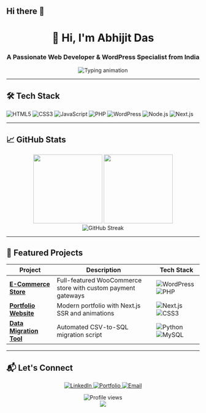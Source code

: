 ## Hi there 👋

<!--
**One94Community/One94community** is a ✨ _special_ ✨ repository because its `README.md` (this file) appears on your GitHub profile.

Here are some ideas to get you started:

- 🔭 I’m currently working on ...
- 🌱 I’m currently learning ...
- 👯 I’m looking to collaborate on ...
- 🤔 I’m looking for help with ...
- 💬 Ask me about ...
- 📫 How to reach me: ...
- 😄 Pronouns: ...
- ⚡ Fun fact: ...
-->

<!-- Header with animated emoji -->
<h1 align="center">👋 Hi, I'm Abhijit Das</h1>
<h3 align="center">A Passionate Web Developer & WordPress Specialist from India</h3>

<!-- Animated divider -->
<div align="center">
  <img src="https://readme-typing-svg.demolab.com?font=Fira+Code&pause=1000&color=2D7DfA&center=true&vCenter=true&width=435&lines=Turning+ideas+into+code;Building+with+%3C%2F%3E+and+%E2%9A%99%EF%B8%8F;Open-source+enthusiast" alt="Typing animation">
</div>

---

<!-- Tech Stack Section -->
## 🛠️ Tech Stack
![HTML5](https://img.shields.io/badge/HTML5-E34F26?style=for-the-badge&logo=html5&logoColor=white)
![CSS3](https://img.shields.io/badge/CSS3-1572B6?style=for-the-badge&logo=css3&logoColor=white)
![JavaScript](https://img.shields.io/badge/JavaScript-F7DF1E?style=for-the-badge&logo=javascript&logoColor=black)
![PHP](https://img.shields.io/badge/PHP-777BB4?style=for-the-badge&logo=php&logoColor=white)
![WordPress](https://img.shields.io/badge/WordPress-21759B?style=for-the-badge&logo=wordpress&logoColor=white)
![Node.js](https://img.shields.io/badge/Node.js-339933?style=for-the-badge&logo=nodedotjs&logoColor=white)
![Next.js](https://img.shields.io/badge/Next.js-000000?style=for-the-badge&logo=nextdotjs&logoColor=white)

---

<!-- GitHub Stats with Custom Theme -->
## 📈 GitHub Stats
<div align="center">
  <img height="180em" src="https://github-readme-stats.vercel.app/api?username=YOUR_USERNAME&show_icons=true&theme=algolia&include_all_commits=true&count_private=true"/>
  <img height="180em" src="https://github-readme-stats.vercel.app/api/top-langs/?username=YOUR_USERNAME&layout=compact&theme=algolia&langs_count=8"/>
</div>

<!-- Streak Stats -->
<div align="center">
  <img src="https://streak-stats.demolab.com?user=YOUR_USERNAME&theme=algolia" alt="GitHub Streak">
</div>

---

<!-- Featured Projects -->
## 🚀 Featured Projects

| Project | Description | Tech Stack |
|---------|-------------|------------|
| **[E-Commerce Store](https://github.com/your/repo)** | Full-featured WooCommerce store with custom payment gateways | ![WordPress](https://img.shields.io/badge/-WordPress-21759B?logo=wordpress) ![PHP](https://img.shields.io/badge/-PHP-777BB4?logo=php) |
| **[Portfolio Website](https://github.com/your/repo)** | Modern portfolio with Next.js SSR and animations | ![Next.js](https://img.shields.io/badge/-Next.js-000000?logo=nextdotjs) ![CSS3](https://img.shields.io/badge/-CSS3-1572B6?logo=css3) |
| **[Data Migration Tool](https://github.com/your/repo)** | Automated CSV-to-SQL migration script | ![Python](https://img.shields.io/badge/-Python-3776AB?logo=python) ![MySQL](https://img.shields.io/badge/-MySQL-4479A1?logo=mysql) |

---

<!-- Contact Section with Animated Icons -->
## 📬 Let's Connect
<p align="center">
  <a href="https://linkedin.com/in/your-profile">
    <img src="https://img.icons8.com/fluent/48/000000/linkedin.png" alt="LinkedIn"/>
  </a>
  <a href="https://your-portfolio.com">
    <img src="https://img.icons8.com/fluent/48/000000/domain.png" alt="Portfolio"/>
  </a>
  <a href="mailto:your@email.com">
    <img src="https://img.icons8.com/fluent/48/000000/gmail.png" alt="Email"/>
  </a>
</p>

<!-- Visitor Counter -->
<div align="center">
  <img src="https://komarev.com/ghpvc/?username=YOUR_USERNAME&color=blue&style=flat-square" alt="Profile views"/>
</div>

<!-- Fun Footer -->
<div align="center">
  <img src="https://raw.githubusercontent.com/Trilokia/Trilokia/379277808c61ef204768a61bbc5d25bc7798ccf1/bottom_header.svg">
</div>
